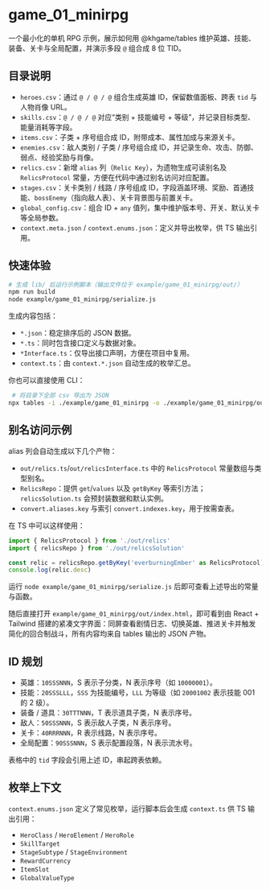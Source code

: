 # game_01_minirpg

一个最小化的单机 RPG 示例，展示如何用 @khgame/tables 维护英雄、技能、装备、关卡与全局配置，并演示多段 `@` 组合成 8 位 TID。

## 目录说明

- `heroes.csv`：通过 `@ / @ / @` 组合生成英雄 ID，保留数值面板、跨表 `tid` 与人物肖像 URL。
- `skills.csv`：`@ / @ / @` 对应“类别 + 技能编号 + 等级”，并记录目标类型、能量消耗等字段。
- `items.csv`：子类 + 序号组合成 ID，附带成本、属性加成与来源关卡。
- `enemies.csv`：敌人类别 / 子类 / 序号组合成 ID，并记录生命、攻击、防御、弱点、经验奖励与肖像。
- `relics.csv`：新增 `alias` 列（`Relic Key`），为遗物生成可读别名及 `RelicsProtocol` 常量，方便在代码中通过别名访问对应配置。
- `stages.csv`：关卡类别 / 线路 / 序号组成 ID，字段涵盖环境、奖励、首通技能、`bossEnemy`（指向敌人表）、关卡背景图与前置关卡。
- `global_config.csv`：组合 ID + `any` 值列，集中维护版本号、开关、默认关卡等全局参数。
- `context.meta.json` / `context.enums.json`：定义并导出枚举，供 TS 输出引用。

## 快速体验

```bash
# 生成 lib/ 后运行示例脚本（输出文件位于 example/game_01_minirpg/out/）
npm run build
node example/game_01_minirpg/serialize.js
```

生成内容包括：

- `*.json`：稳定排序后的 JSON 数据。
- `*.ts`：同时包含接口定义与数据对象。
- `*Interface.ts`：仅导出接口声明，方便在项目中复用。
- `context.ts`：由 `context.*.json` 自动生成的枚举汇总。

你也可以直接使用 CLI：

```bash
 # 将目录下全部 csv 导出为 JSON
npx tables -i ./example/game_01_minirpg -o ./example/game_01_minirpg/out -f json
```

## 别名访问示例

alias 列会自动生成以下几个产物：

- `out/relics.ts`/`out/relicsInterface.ts` 中的 `RelicsProtocol` 常量数组与类型别名。
- `RelicsRepo`：提供 `get`/`values` 以及 `getByKey` 等索引方法；`relicsSolution.ts` 会预封装数据和默认实例。
- `convert.aliases.key` 与索引 `convert.indexes.key`，用于按需查表。

在 TS 中可以这样使用：

```ts
import { RelicsProtocol } from './out/relics'
import { relicsRepo } from './out/relicsSolution'

const relic = relicsRepo.getByKey('everburningEmber' as RelicsProtocol)
console.log(relic.desc)
```

运行 `node example/game_01_minirpg/serialize.js` 后即可查看上述导出的常量与函数。

随后直接打开 `example/game_01_minirpg/out/index.html`，即可看到由 React + Tailwind 搭建的紧凑文字界面：同屏查看剧情日志、切换英雄、推进关卡并触发简化的回合制战斗，所有内容均来自 tables 输出的 JSON 产物。

## ID 规划

- 英雄：`10SSSNNN`，S 表示子分类，N 表示序号（如 `10000001`）。
- 技能：`20SSSLLL`，`SSS` 为技能编号，`LLL` 为等级（如 `20001002` 表示技能 001 的 2 级）。
- 装备 / 道具：`30TTTNNN`，T 表示道具子类，N 表示序号。
- 敌人：`50SSSNNN`，S 表示敌人子类，N 表示序号。
- 关卡：`40RRRNNN`，R 表示线路，N 表示序号。
- 全局配置：`90SSSNNN`，S 表示配置段落，N 表示流水号。

表格中的 `tid` 字段会引用上述 ID，串起跨表依赖。

## 枚举上下文

`context.enums.json` 定义了常见枚举，运行脚本后会生成 `context.ts` 供 TS 输出引用：

- `HeroClass` / `HeroElement` / `HeroRole`
- `SkillTarget`
- `StageSubtype` / `StageEnvironment`
- `RewardCurrency`
- `ItemSlot`
- `GlobalValueType`

